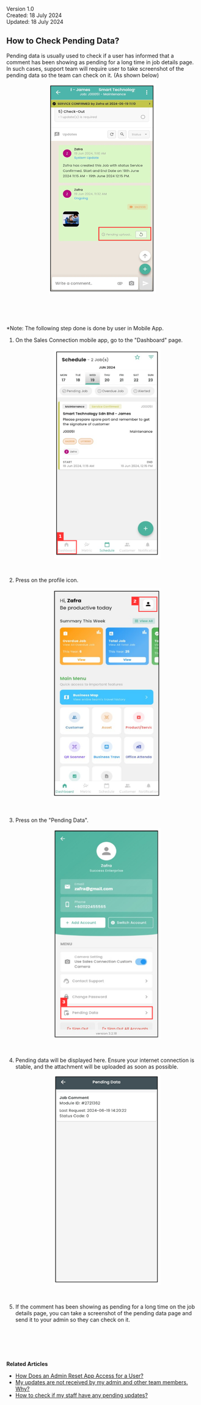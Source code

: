 Version 1.0<br>
Created: 18 July 2024<br>
Updated: 18 July 2024<br>
## How to Check Pending Data?

Pending data is usually used to check if a user has informed that a comment has been showing as pending for a long time in job details page. In such cases, support team will require user to take screenshot of the pending data so the team can check on it. (As shown below) 

   <p align="center">
      <img src="img/Pending_Data_Problem.png" alt="Pending Data Problem" width="280" height="550">
   </p><br><br><br>

*Note: The following step done is done by user in Mobile App.

1. On the Sales Connection mobile app, go to the "Dashboard" page.

   <p align="center">
      <img src="img/Check_Pending_Data_Using_App_Step_1.png" alt="Check Pending Data Using App Step 1" width="280" height="550">
   </p><br>

2. Press on the profile icon.

   <p align="center">
      <img src="img/Check_Pending_Data_Using_App_Step_2.png" alt="Check Pending Data Using App Step 2" width="280" height="550">
   </p><br>

3. Press on the "Pending Data".

   <p align="center">
      <img src="img/Check_Pending_Data_Using_App_Step_3.png" alt="Check Pending Data Using App Step 3" width="280" height="550">
   </p><br>

4. Pending data will be displayed here. Ensure your internet connection is stable, and the attachment will be uploaded as soon as possible.

   <p align="center">
      <img src="img/Check_Pending_Data_Using_App_Step_4.png" alt="Check Pending Data Using App Step 4" width="280" height="550">
   </p><br>

5. If the comment has been showing as pending for a long time on the job details page, you can take a screenshot of the pending data page and send it to your admin so they can check on it.<br><br><br>


<br><br><br>
**Related Articles**
- [How Does an Admin Reset App Access for a User?](Admin_Reset_App_Access.md)
- [My updates are not received by my admin and other team members. Why?](Updates_Not_Received_by_Team_Members.md)
- [How to check if my staff have any pending updates?](Check_Pending_Update.md)

<!-- [Link Text](https://salesconnection.github.io/Sales-Connection-Support/Check_Pending_Data.html) -->

